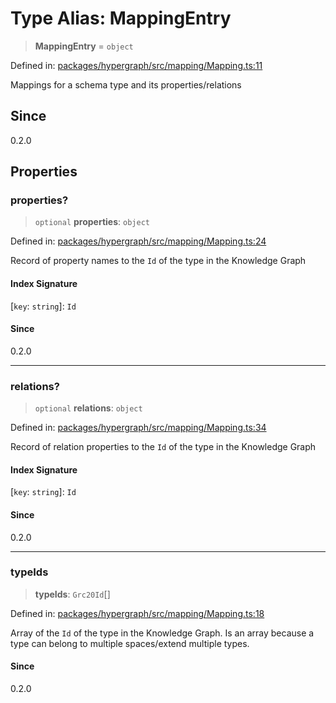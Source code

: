 # Type Alias: MappingEntry

> **MappingEntry** = `object`

Defined in: [packages/hypergraph/src/mapping/Mapping.ts:11](https://github.com/hashirpm/hypergraph/blob/ab4ea1cdb9430798142e0d735aac9d31c2cf0ae0/packages/hypergraph/src/mapping/Mapping.ts#L11)

Mappings for a schema type and its properties/relations

## Since

0.2.0

## Properties

### properties?

> `optional` **properties**: `object`

Defined in: [packages/hypergraph/src/mapping/Mapping.ts:24](https://github.com/hashirpm/hypergraph/blob/ab4ea1cdb9430798142e0d735aac9d31c2cf0ae0/packages/hypergraph/src/mapping/Mapping.ts#L24)

Record of property names to the `Id` of the type in the Knowledge Graph

#### Index Signature

\[`key`: `string`\]: `Id`

#### Since

0.2.0

***

### relations?

> `optional` **relations**: `object`

Defined in: [packages/hypergraph/src/mapping/Mapping.ts:34](https://github.com/hashirpm/hypergraph/blob/ab4ea1cdb9430798142e0d735aac9d31c2cf0ae0/packages/hypergraph/src/mapping/Mapping.ts#L34)

Record of relation properties to the `Id` of the type in the Knowledge Graph

#### Index Signature

\[`key`: `string`\]: `Id`

#### Since

0.2.0

***

### typeIds

> **typeIds**: `Grc20Id`[]

Defined in: [packages/hypergraph/src/mapping/Mapping.ts:18](https://github.com/hashirpm/hypergraph/blob/ab4ea1cdb9430798142e0d735aac9d31c2cf0ae0/packages/hypergraph/src/mapping/Mapping.ts#L18)

Array of the `Id` of the type in the Knowledge Graph.
Is an array because a type can belong to multiple spaces/extend multiple types.

#### Since

0.2.0
